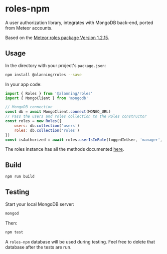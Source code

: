 # roles-npm
A user authorization library, integrates with MongoDB back-end, ported from Meteor accounts.

Based on the [Meteor roles package Version 1.2.15](https://github.com/alanning/meteor-roles/tree/4c64ea0b24fec774279cb472b2d4205ec8048ef8).

## Usage

In the directory with your project's `package.json`:
```sh
npm install @alanning/roles --save
```

In your app code:
```js
import { Roles } from '@alanning/roles'
import { MongoClient } from 'mongodb'

// MongoDB connection
const db = await MongoClient.connect(MONGO_URL)
// Pass the users and roles collection to the Roles constructor
const roles = new Roles({
    users: db.collection('users')
    roles: db.collection('roles')
})
const isAuthorized = await roles.userIsInRole(loggedInUser, 'manager', 'acme')  
```

The roles instance has all the methods documented [here](http://alanning.github.io/meteor-roles/classes/Roles.html).

## Build

```sh
npm run build
```

## Testing

Start your local MongoDB server:

```sh
mongod
```

Then:

```sh
npm test
```

A `roles-npm` database will be used during testing.  Feel free to delete that database after the tests are run.
